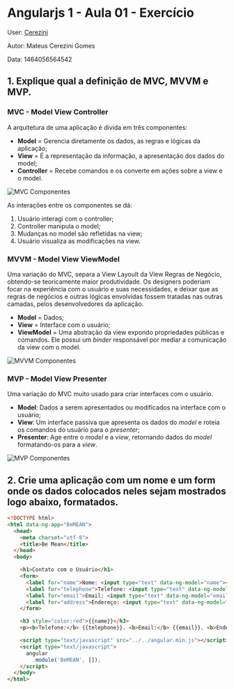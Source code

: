 # Angularjs 1 - Aula 01 - Exercício

User: [Cerezini](https://github.com/cerezini)

Autor: Mateus Cerezini Gomes

Data: 1464056564542

## 1. Explique qual a definição de MVC, MVVM e MVP.

### MVC - Model View Controller

A arquitetura de uma aplicação é divida em três componentes:

- **Model** = Gerencia diretamente os dados, as regras e lógicas da aplicação;
- **View** = É a representação da informação, a apresentação dos dados do model;
- **Controller** = Recebe comandos e os converte em ações sobre a view e o model.

![MVC Componentes](https://upload.wikimedia.org/wikipedia/commons/a/a0/MVC-Process.svg)

As interações entre os componentes se dá:

1. Usuário interagi com o controller;
2. Controller manipula o model;
3. Mudanças no model são refletidas na view;
4. Usuário visualiza as modificações na view.

### MVVM - Model View ViewModel

Uma variação do MVC, separa a View Layoult da View Regras de Negócio, obtendo-se teoricamente maior produtividade. Os designers poderiam focar na experiência com o usuário e suas necessidades, e deixar que as regras de negócios e outras lógicas envolvidas fossem tratadas nas outras camadas, pelos desenvolvedores da aplicação.

- **Model** = Dados;
- **View** = Interface com o usuário;
- **ViewModel** = Uma abstração da view expondo propriedades públicas e comandos. Ele possui um *binder* responsável por mediar a comunicação da view com o model.

![MVVM Componentes](https://upload.wikimedia.org/wikipedia/commons/8/87/MVVMPattern.png)

### MVP - Model View Presenter

Uma variação do MVC muito usado para criar interfaces com o usuário.

- **Model**: Dados a serem apresentados ou modificados na interface com o usuário;
- **View**: Um interface passiva que apresenta os dados do *model* e roteia os comandos do usuário para o *presenter*;
- **Presenter**: Age entre o *model* e a *view*, retornando dados do *model* formatando-os para a *view*.  

![MVP Componentes](https://upload.wikimedia.org/wikipedia/commons/d/dc/Model_View_Presenter_GUI_Design_Pattern.png)

## 2. Crie uma aplicação com um nome e um form onde os dados colocados neles sejam mostrados logo abaixo, formatados.

```html
<!DOCTYPE html>
<html data-ng-app="BeMEAN">
  <head>
    <meta charset="utf-8">
    <title>Be Mean</title>
  </head>
  <body>

    <h1>Contato com o Usuário</h1>
    <form>
      <label for="name">Nome: <input type="text" data-ng-model="name"></label>
      <label for="telephone">Telefone: <input type="text" data-ng-model="telephone"></label>
      <label for="email">Email: <input type="text" data-ng-model="email"></label>
      <label for="address">Endereço: <input type="text" data-ng-model="address"></label>
    </form>

    <h3 style="color:red">{{name}}</h3>
    <p><b>Telefone:</b> {{telephone}}. <b>Email:</b> {{email}}. <b>Endereço:</b> {{address}}.</p>

    <script type="text/javascript" src="../../angular.min.js"></script>
    <script type="text/javascript">
      angular
        .module('BeMEAN', []);
    </script>
  </body>
</html>
```
